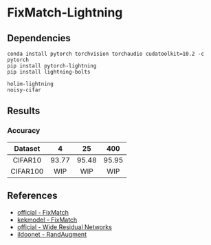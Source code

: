 # FixMatch-Lightning

## Dependencies
```
conda install pytorch torchvision torchaudio cudatoolkit=10.2 -c pytorch
pip install pytorch-lightning
pip install lightning-bolts

holim-lightning
noisy-cifar
```

## Results

### Accuracy
| Dataset | 4 | 25 | 400 |
|:---:|:---:|:---:|:---:|
| CIFAR10 | 93.77 | 95.48 | 95.95 |
| CIFAR100 | WIP | WIP | WIP |


## References
- [official - FixMatch](https://github.com/google-research/fixmatch)
- [kekmodel - FixMatch](https://github.com/kekmodel/FixMatch-pytorch)
- [official - Wide Residual Networks](https://github.com/szagoruyko/wide-residual-networks)
- [ildoonet - RandAugment](https://github.com/ildoonet/pytorch-randaugment)
